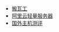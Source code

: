 - [搬瓦工](https://www.bwh88.net)
- [阿里云轻量服务器](https://common-buy.aliyun.com/?commodityCode=swas&regionId=cn-hongkong)
- [国外主机测评](https://www.zhujiceping.com)